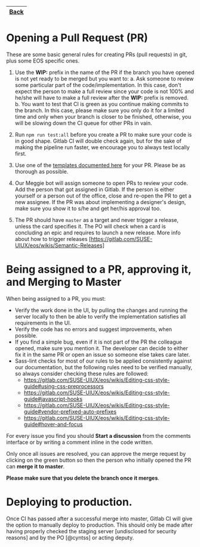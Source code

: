 | [Back](https://gitlab.com/SUSE-UIUX/eos/wikis/home#developing-the-eos-project) |
| ---


# Opening a Pull Request (PR)

These are some basic general rules for creating PRs (pull requests) in git, plus some EOS specific ones.

1. Use the **WIP:** prefix in the name of the PR if the branch you have opened is not yet ready to be merged but you want to:
  a. Ask someone to review some particular part of the code/implementation. In this case, don't expect the person to make a full review since your code is not 100% and he/she will have to make a full review after the **WIP:** prefix is removed.
  b. You want to test that CI is green as you continue making commits to the branch. In this case, please make sure you only do it for a limited time and only when your branch is closer to be finished, otherwise, you will be slowing down the CI queue for other PRs in vain.

2. Run `npm run test:all` before you create a PR to make sure your code is in good shape. Gitlab CI will double check again, but for the sake of making the pipeline run faster, we encourage you to always test locally first.

3. Use one of the [templates documented here](/PR-templates) for your PR. Please be as thorough as possible.

4. Our Meggie bot will assign someone to open PRs to review your code. Add the person that got assigned in Gitlab. If the person is either yourself or a person out of the office, close and re-open the PR to get a new assignee. If the PR was about implementing a designer's design, make sure you show it to s/he and get her/his approval too.

5. The PR should have `master` as a target and never trigger a release, unless the card specifies it. The PO will check when a card is concluding an epic and requires to launch a new release. More info about how to trigger releases [https://gitlab.com/SUSE-UIUX/eos/wikis/Semantic-Releases]

# Being assigned to a PR, approving it, and Merging to Master

When being assigned to a PR, you must:
- Verify the work done in the UI, by pulling the changes and running the server locally to then be able to verify the implementation satisfies all requirements in the UI.
- Verify the code has no errors and suggest improvements, when possible.
- If you find a simple bug, even if it is not part of the PR the colleague opened, make sure you mention it. The developer can decide to either fix it in the same PR or open an issue so someone else takes care later.
- Sass-lint checks for most of our rules to be applied consistently against our documentation, but the following rules need to be verified manually, so always consider checking these rules are followed:
  - https://gitlab.com/SUSE-UIUX/eos/wikis/Editing-css-style-guide#using-css-preprocessors
  - https://gitlab.com/SUSE-UIUX/eos/wikis/Editing-css-style-guide#javascript-hooks
  - https://gitlab.com/SUSE-UIUX/eos/wikis/Editing-css-style-guide#vendor-prefixed-auto-prefixes
  - https://gitlab.com/SUSE-UIUX/eos/wikis/Editing-css-style-guide#hover-and-focus

For every issue you find you should **Start a discussion** from the comments interface or by writing a comment inline in the code written.

Only once all issues are resolved, you can approve the merge request by clicking on the green button so then the person who initially opened the PR can **merge it to master**.

**Please make sure that you delete the branch once it merges**.

# Deploying to production.

Once CI has passed after a successful merge into master, Gitlab CI will give the option to manually deploy to production. This should only be made after having properly checked the staging server [undisclosed for security reasons] and by the PO [@cyntss] or acting deputy.

